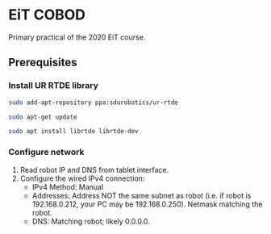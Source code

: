 # EiT COBOD
Primary practical of the 2020 EiT course.

## Prerequisites

### Install UR RTDE library
```bash
sudo add-apt-repository ppa:sdurobotics/ur-rtde
```
```bash
sudo apt-get update
```
```bash
sudo apt install librtde librtde-dev
```

### Configure network
1. Read robot IP and DNS from tablet interface. 
2. Configure the wired IPv4 connection:
   * IPv4 Method: Manual
   * Addresses: Address NOT the same subnet as robot (i.e. if robot is 192.168.0.212, your PC may be 192.168.0.250). Netmask matching the robot.
   * DNS: Matching robot; likely 0.0.0.0.

